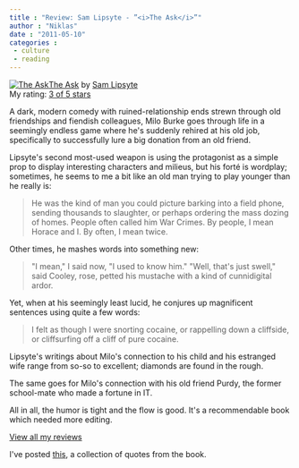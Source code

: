 ```yaml
---
title : "Review: Sam Lipsyte - ”<i>The Ask</i>”"
author : "Niklas"
date : "2011-05-10"
categories : 
 - culture
 - reading
---
```


[![The Ask](http://photo.goodreads.com/books/1255969639m/6698001.jpg)](http://www.goodreads.com/book/show/6698001-the-ask)[The Ask](http://www.goodreads.com/book/show/6698001-the-ask) by [Sam Lipsyte](http://www.goodreads.com/author/show/2282.Sam_Lipsyte)  
My rating: [3 of 5 stars](http://www.goodreads.com/review/show/163378681)  
  
A dark, modern comedy with ruined-relationship ends strewn through old friendships and fiendish colleagues, Milo Burke goes through life in a seemingly endless game where he's suddenly rehired at his old job, specifically to successfully lure a big donation from an old friend.  
  
Lipsyte's second most-used weapon is using the protagonist as a simple prop to display interesting characters and milieus, but his forté is wordplay; sometimes, he seems to me a bit like an old man trying to play younger than he really is:  
  

> He was the kind of man you could picture barking into a field phone, sending thousands to slaughter, or perhaps ordering the mass dozing of homes. People often called him War Crimes. By people, I mean Horace and I. By often, I mean twice.

  
  
Other times, he mashes words into something new:  
  

> "I mean," I said now, "I used to know him." "Well, that's just swell," said Cooley, rose, petted his mustache with a kind of cunnidigital ardor.

  
  
Yet, when at his seemingly least lucid, he conjures up magnificent sentences using quite a few words:  
  

> I felt as though I were snorting cocaine, or rappelling down a cliffside, or cliffsurfing off a cliff of pure cocaine.

  
  
Lipsyte's writings about Milo's connection to his child and his estranged wife range from so-so to excellent; diamonds are found in the rough.  
  
The same goes for Milo's connection with his old friend Purdy, the former school-mate who made a fortune in IT.  
  
All in all, the humor is tight and the flow is good. It's a recommendable book which needed more editing.  
  
[View all my reviews](http://www.goodreads.com/review/list/2106358-niklas-pivic)

I've posted [this](https://niklasblog.com/?p=6832), a collection of quotes from the book.
